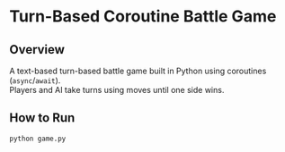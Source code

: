 # Turn-Based Coroutine Battle Game

## Overview
A text-based turn-based battle game built in Python using coroutines (`async`/`await`).  
Players and AI take turns using moves until one side wins.

## How to Run
```bash
python game.py